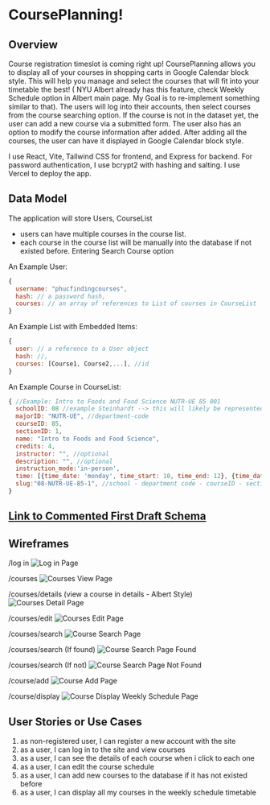 # CoursePlanning!

## Overview

Course registration timeslot is coming right up! CoursePlanning allows you to  display all of your courses in shopping carts in Google Calendar block style. This will help you manage and select the courses that will fit into your timetable the best! ( NYU Albert already has this feature, check Weekly Schedule option in Albert main page. My Goal is to re-implement something similar to that). The users will log into their accounts, then select courses from the course searching option. If the course is not in the dataset yet, the user can add a new course via a submitted form. The user also has an option to modify the course information after added. After adding all the courses, the user can have it displayed in Google Calendar block style.

I use React, Vite, Tailwind CSS for frontend, and Express for backend. For password authentication, I use bcrypt2 with hashing and salting. I use Vercel to deploy the app.

## Data Model

The application will store Users, CourseList

* users can have multiple courses in the course list.
* each course in the course list will be manually into the database if not existed before. Entering Search Course option 

An Example User:

```javascript
{
  username: "phucfindingcourses",
  hash: // a password hash,
  courses: // an array of references to List of courses in CourseList
}
```

An Example List with Embedded Items:

```javascript
{
  user: // a reference to a User object
  hash: //,
  courses: [Course1, Course2,...], //id
}
```

An Example Course in CourseList:

```javascript
{ //Example: Intro to Foods and Food Science NUTR-UE 85 001 
  schoolID: 08 //example Steinhardt --> this will likely be represented as number. Let's say Steinhardt is 08.
  majorID: "NUTR-UE", //department-code
  courseID: 85,
  sectionID: 1,
  name: "Intro to Foods and Food Science",
  credits: 4,
  instructor: "", //optional
  description: "", //optional
  instruction_mode:'in-person',
  time: [{time_date: 'monday', time_start: 10, time_end: 12}, {time_date: 'wednesday', time_start: 10, time_end: 12}], //to display courses
  slug:"08-NUTR-UE-85-1", //school - department code - courseID - sectionID
}
```

## [Link to Commented First Draft Schema](src/db.mjs) 

## Wireframes

/log in
![Log in Page](server/documentation/log_in.png)

/courses
![Courses View Page](server/documentation/course_view.png)

/courses/details (view a course in details - Albert Style)
![Courses Detail Page](server/documentation/course_detail.png)

/courses/edit
![Courses Edit Page](server/documentation/edit_courses.png)

/courses/search
![Course Search Page](server/documentation/course_search.png)

/courses/search (If found)
![Course Search Page Found](server/documentation/course_search_found.png)

/courses/search (If not)
![Course Search Page Not Found](server/documentation/course_search_not_found.png)

/course/add
![Course Add Page](server/documentation/course_add.png)

/course/display
![Course Display Weekly Schedule Page](server/documentation/course_display.png)


## User Stories or Use Cases

1. as non-registered user, I can register a new account with the site
2. as a user, I can log in to the site and view courses
3. as a user, I can see the details of each course when i click to each one
4. as a user, I can edit the course schedule 
5. as a user, I can add new courses to the database if it has not existed before
6. as a user, I can display all my courses in the weekly schedule timetable
